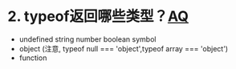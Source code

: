 # 2. typeof返回哪些类型？[AQ](./00-question.md)

- undefined string number boolean symbol
- object (注意, typeof null === 'object',typeof array === 'object')
- function
